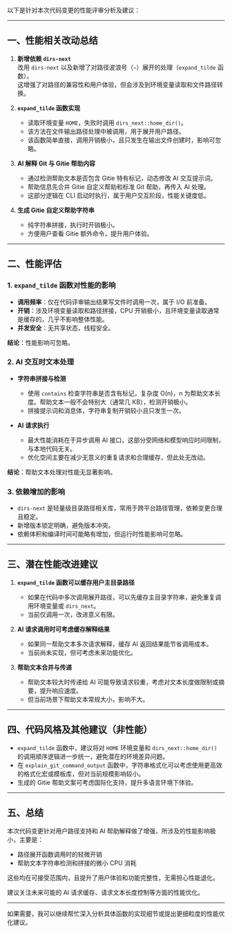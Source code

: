 以下是针对本次代码变更的性能评审分析及建议：

---

## 一、性能相关改动总结

1. **新增依赖 `dirs-next`**  
   改用 `dirs-next` 以及新增了对路径波浪号（`~`）展开的处理（`expand_tilde` 函数）。  
   这增强了对路径的兼容性和用户体验，但会涉及到环境变量读取和文件路径转换。

2. **`expand_tilde` 函数实现**  
   - 读取环境变量 `HOME`，失败时调用 `dirs_next::home_dir()`。  
   - 该方法在文件输出路径处理中被调用，用于展开用户路径。  
   - 该函数简单直接，调用开销极小，且只发生在输出文件创建时，影响可忽略。

3. **AI 解释 Git 与 Gitie 帮助内容**  
   - 通过检测帮助文本是否包含 Gitie 特有标记，动态修改 AI 交互提示词。  
   - 帮助信息先合并 Gitie 自定义帮助和标准 Git 帮助，再传入 AI 处理。  
   - 这部分逻辑在 CLI 启动时执行，属于用户交互阶段，性能关键度低。

4. **生成 Gitie 自定义帮助字符串**  
   - 纯字符串拼接，执行时开销极小。  
   - 方便用户查看 Gitie 额外命令，提升用户体验。

---

## 二、性能评估

### 1. `expand_tilde` 函数对性能的影响

- **调用频率**：仅在代码评审输出结果写文件时调用一次，属于 I/O 前准备。  
- **开销**：涉及环境变量读取和路径拼接，CPU 开销极小，且环境变量读取通常是缓存的，几乎不影响整体性能。  
- **并发安全**：无共享状态，线程安全。

**结论**：性能影响可忽略。

### 2. AI 交互时文本处理

- **字符串拼接与检测**  
  - 使用 `contains` 检查字符串是否含有标记，复杂度 O(n)，n 为帮助文本长度。帮助文本一般不会特别大（通常几 KB），检测开销极小。  
  - 拼接提示词和消息体，字符串复制开销较小且只发生一次。

- **AI 请求执行**  
  - 最大性能消耗在于异步调用 AI 接口，这部分受网络和模型响应时间限制，与本地代码无关。  
  - 优化空间主要在减少无意义的重复请求和合理缓存，但此处无改动。

**结论**：帮助文本处理对性能无显著影响。

### 3. 依赖增加的影响

- `dirs-next` 是轻量级目录路径相关库，常用于跨平台路径管理，依赖变更合理且稳定。  
- 新增版本锁定明确，避免版本冲突。  
- 依赖体积和编译时间可能略有增加，但运行时性能影响可忽略。

---

## 三、潜在性能改进建议

1. **`expand_tilde` 函数可以缓存用户主目录路径**  
   - 如果在代码中多次调用展开路径，可以先缓存主目录字符串，避免重复调用环境变量或 `dirs_next`。  
   - 当前仅调用一次，改进意义有限。

2. **AI 请求调用时可考虑缓存解释结果**  
   - 如果同一帮助文本多次请求解释，缓存 AI 返回结果能节省调用成本。  
   - 当前尚未实现，但可考虑未来功能优化。

3. **帮助文本合并与传递**  
   - 帮助文本较大时传递给 AI 可能导致请求较重，考虑对文本长度做限制或摘要，提升响应速度。  
   - 但当前场景下帮助文本常规大小，影响不大。

---

## 四、代码风格及其他建议（非性能）

- `expand_tilde` 函数中，建议将对 `HOME` 环境变量和 `dirs_next::home_dir()` 的调用顺序逻辑进一步统一，避免潜在的环境差异问题。  
- 在 `explain_git_command_output` 函数中，字符串格式化可以考虑使用更高效的格式化宏或模板库，但对当前规模影响较小。  
- 生成的 Gitie 帮助文案可考虑国际化支持，提升多语言环境下体验。

---

## 五、总结

本次代码变更针对用户路径支持和 AI 帮助解释做了增强，所涉及的性能影响极小，主要是：

- 路径展开函数调用时的轻微开销  
- 帮助文本字符串检测和拼接的微小 CPU 消耗  

这些均在可接受范围内，且提升了用户体验和功能完整性，无需担心性能退化。

建议关注未来可能的 AI 请求缓存、请求文本长度控制等方面的性能优化。

---

如果需要，我可以继续帮忙深入分析具体函数的实现细节或提出更细粒度的性能优化建议。